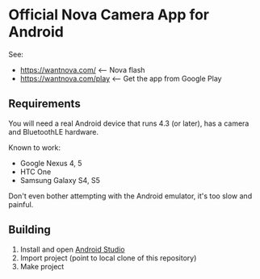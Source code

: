 Official Nova Camera App for Android
====================================

See:
*    https://wantnova.com/ <-- Nova flash
*    https://wantnova.com/play <-- Get the app from Google Play

Requirements
------------

You will need a real Android device that runs 4.3 (or later), has a camera and BluetoothLE hardware.

Known to work:
*   Google Nexus 4, 5
*   HTC One
*   Samsung Galaxy S4, S5

Don't even bother attempting with the Android emulator, it's too slow and painful.


Building
--------

1.  Install and open [Android Studio](http://developer.android.com/sdk/installing/studio.html)
2.  Import project (point to local clone of this repository)
3.  Make project

